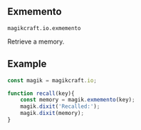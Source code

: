 ## Exmemento

`magikcraft.io.exmemento`

Retrieve a memory.

## Example

```javascript
const magik = magikcraft.io;

function recall(key){
    const memory = magik.exmemento(key);
    magik.dixit('Recalled:');
    magik.dixit(memory);
}
```